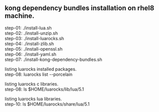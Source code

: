 ## kong dependency bundles installation on rhel8 machine.

step-01: ./install-lua.sh  
step-02: ./install-unzip.sh  
step-03: ./install-luarocks.sh  
step-04: ./install-zlib.sh  
step-05: ./install-openssl.sh  
step-06: ./install-yaml.sh  
step-07: ./install-kong-dependency-bundles.sh  

listing luarocks installed packages.  
step-08: luarocks list --porcelain  

listing luarocks c libraries.  
step-08: ls $HOME/luarocks/lib/lua/5.1  

listing luarocks lua libraries.  
step-10: ls $HOME/luarocks/share/lua/5.1  
